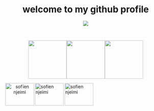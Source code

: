 
<h1 align="center">welcome to my github profile</h1>


<!-- START Visitor Count -->
<div align="center">
<p align="center"><img align="center" src="https://profile-counter.glitch.me/{sofien-NJ}/count.svg" /></p> 
<br>
</div>
<p align="center">
<p align="center">
<img align="" height='120px' src="https://github.com/fawzirjili/fawzirjili/blob/main/Fractal_tree.gif?raw=true" /><img align="" height='120px' src="https://raw.githubusercontent.com/fawzirjili/fawzirjili/8b8e2e6eef80d7a96a73e01163056637da762860/matrix.svg" /><img align="" height='120px' src="https://github.com/fawzirjili/fawzirjili/blob/main/Fractal_tree.gif?raw=true" />
</p>
<!-- End Visitor Count -->
<p align="center">
<a href="https://twitter.com/sofïen njeimi" target="_blank"><img align="left" src="https://raw.githubusercontent.com/rahuldkjain/github-profile-readme-generator/master/src/images/icons/Social/twitter.svg" alt="sofïen njeimi" height="70" width="90" /></a>
  
<a href="https://linkedin.com/in/sofien njeïmi" target="_blank"><img align="left" src="https://raw.githubusercontent.com/rahuldkjain/github-profile-readme-generator/master/src/images/icons/Social/linked-in-alt.svg" alt="sofien njeïmi" height="70" width="90" /></a>
  
<a href="https://www.youtube.com/c/sofien njeïmi" target="_blank"><img align="left" src="https://raw.githubusercontent.com/rahuldkjain/github-profile-readme-generator/master/src/images/icons/Social/youtube.svg" alt="sofien njeïmi" height="70" width="90" /></a>
</p>


